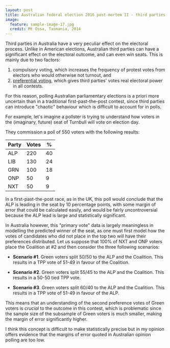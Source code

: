 ```yaml
---
layout: post
title: Australian federal election 2016 post-mortem II - third parties
image:
  feature: sample-image-17.jpg
  credit: Mt Ossa, Tasmania, 2014
---
```


Third parties in Australia have a very peculiar effect on the electoral process. Unlike in American elections, Australian third parties can have a significant effect on the electoral outcome, and can even win seats. This is mainly due to two factors:

1. compulsory voting, which increases the frequency of protest votes from electors who would otherwise not turnout, and
2. [preferential voting](http://www.clintonboys.com/aus-election-model-3/), which gives third parties' votes real electoral power in all contests. 

For this reason, polling Australian parliamentary elections is a priori more uncertain than in a traditional first-past-the-post contest, since third parties can introduce "chaotic" behaviour which is difficult to account for in polls.

For example, let's imagine a pollster is trying to understand how voters in the (imaginary, future) seat of Turnbull will vote on election day. 

They commission a poll of 550 voters with the following results:

| Party | Votes | %  | 
|-------|-------|----| 
| ALP   | 220   | 40 |
| LIB   | 130   | 24 | 
| GRN   | 100   | 18 | 
| ONP   |  50   |  9 |
| NXT   |  50   |  9 |

In a first-past-the-post race, as in the UK, this poll would conclude that the ALP is leading in the seat by 10 percentage points, with some margin of error that could be calculated easily, and would be fairly uncontroversial because the ALP lead is large and statistically significant. 

In Australia however, this "primary vote" data is largely meaningless in modelling the predicted winner of the seat, as one must first model how the votes of candidates who did not place in the top two will have their preferences distributed. Let us suppose that 100% of NXT and ONP voters place the Coalition at #2 and then consider the three following scenarios:

- **Scenario #1**. Green voters split 50/50 to the ALP and the Coalition. This results in a TPP vote of 51-49 in favour of the Coalition. 

- **Scenario #2**. Green voters split 55/45 to the ALP and the Coalition. This results in a 50-50 tied TPP vote. 

- **Scenario #3**. Green voters split 60/40 to the ALP and the Coalition. This results in a TPP vote of 51-49 in favour of the ALP.

This means that an understanding of the second preference votes of Green voters is *crucial* to the outcome in this contest, which is problematic since the sample size of the subsample of Green voters is much smaller, making the margin of error significantly higher. 

I think this concept is difficult to make statistically precise but in my opinion offers evidence that the margins of error quoted in Australian opinion polling are too low. 






